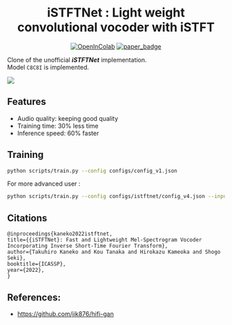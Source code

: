 <div align="center">

# iSTFTNet : Light weight convolutional vocoder with iSTFT <!-- omit in toc -->
[![OpenInColab]][notebook]
[![paper_badge]][paper]

</div>

Clone of the unofficial ***iSTFTNet*** implementation.  
Model `C8C8I` is implemented.  

![](iSTFTnet.PNG)

## Features
* Audio quality: keeping good quality
* Training time: 30% less time
* Inference speed: 60% faster

## Training
```bash
python scripts/train.py --config configs/config_v1.json
```
For more advanced user : 
```bash
python scripts/train.py --config configs/istftnet/config_v4.json --input_wavs_dir data/VCTK/wavs --input_training_file data/VCTK/train.txt --input_validation_file data/VCTK/val.txt --checkpoint_path checkpoints/cp_istftnet_16khz --ext flac --checkpoint_interval 100000
```

## Citations
```
@inproceedings{kaneko2022istftnet,
title={{iSTFTNet}: Fast and Lightweight Mel-Spectrogram Vocoder Incorporating Inverse Short-Time Fourier Transform},
author={Takuhiro Kaneko and Kou Tanaka and Hirokazu Kameoka and Shogo Seki},
booktitle={ICASSP},
year={2022},
}
```

## References:
* https://github.com/jik876/hifi-gan

[paper]: https://arxiv.org/abs/2203.02395
[paper_badge]: http://img.shields.io/badge/paper-arxiv.2203.02395-B31B1B.svg
[notebook]: https://colab.research.google.com/github/tarepan/iSTFTNet-unofficial/blob/main/istftnet.ipynb
[OpenInColab]: https://colab.research.google.com/assets/colab-badge.svg